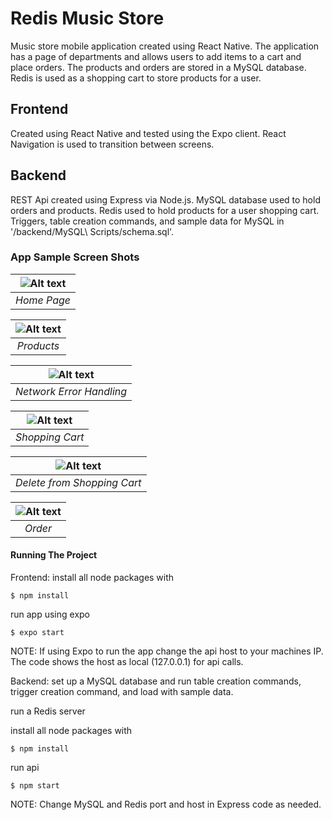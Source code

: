 # Redis Music Store

Music store mobile application created using React Native. The application has a page of departments and allows users to add items to a cart and place orders. The products and orders are stored in a MySQL database. Redis is used as a shopping cart to store products for a user.

## Frontend

Created using React Native and tested using the Expo client. React Navigation is used to transition between screens.

## Backend

REST Api created using Express via Node.js. MySQL database used to hold orders and products. Redis used to hold products for a user shopping cart. Triggers, table creation commands, and sample data for MySQL in '/backend/MySQL\ Scripts/schema.sql'.

### App Sample Screen Shots

| ![Alt text](/appScreenShots/home.PNG?raw=true) |
|:--:|
| *Home Page* |

| ![Alt text](/appScreenShots/products.PNG?raw=true) |
|:--:|
| *Products* |

| ![Alt text](/appScreenShots/networkError.PNG?raw=true) |
|:--:|
| *Network Error Handling* |

| ![Alt text](/appScreenShots/cart.PNG?raw=true) |
|:--:|
| *Shopping Cart* |

| ![Alt text](/appScreenShots/cart.PNG?raw=true) |
|:--:|
| *Delete from Shopping Cart* |

| ![Alt text](/appScreenShots/order.PNG?raw=true) |
|:--:|
| *Order* |

#### Running The Project

Frontend:
install all node packages with
```
$ npm install
```
run app using expo
```
$ expo start
```

NOTE: If using Expo to run the app change the api host to your machines IP. The code shows the host as local (127.0.0.1) for api calls.

Backend:
set up a MySQL database and run table creation commands, trigger creation command, and load with sample data.

run a Redis server

install all node packages with
```
$ npm install
```

run api
```
$ npm start
```

NOTE: Change MySQL and Redis port and host in Express code as needed.
